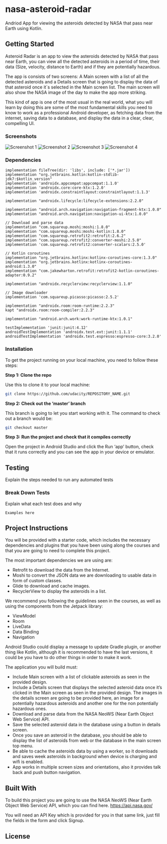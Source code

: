 # nasa-asteroid-radar
Andriod App for viewing the asteroids detected by NASA that pass near Earth using Kotlin.

## Getting Started

Asteroid Radar is an app to view the asteroids detected by NASA that pass near Earth, you can view all the detected asteroids in a period of time, their data (Size, velocity, distance to Earth) and if they are potentially hazardous.

The app is consists of two screens: A Main screen with a list of all the detected asteroids and a Details screen that is going to display the data of that asteroid once it´s selected in the Main screen list. The main screen will also show the NASA image of the day to make the app more striking.

This kind of app is one of the most usual in the real world, what you will learn by doing this are some of the most fundamental skills you need to know to work as a professional Android developer, as fetching data from the internet, saving data to a database, and display the data in a clear, clear, compelling UI.

### Screenshots

![Screenshot 1](Aseroid%20Radar/screenshots/screen_1.png)
![Screenshot 2](Aseroid%20Radar/screenshots/screen_2.png)
![Screenshot 3](Aseroid%20Radar/screenshots/screen_3.png)
![Screenshot 4](Aseroid%20Radar/screenshots/screen_4.png)

### Dependencies

```
implementation fileTree(dir: 'libs', include: ['*.jar'])
implementation "org.jetbrains.kotlin:kotlin-stdlib-jdk7:$kotlin_version"
implementation 'androidx.appcompat:appcompat:1.1.0'
implementation 'androidx.core:core-ktx:1.2.0'
implementation 'androidx.constraintlayout:constraintlayout:1.1.3'

implementation "androidx.lifecycle:lifecycle-extensions:2.2.0"

implementation "android.arch.navigation:navigation-fragment-ktx:1.0.0"
implementation "android.arch.navigation:navigation-ui-ktx:1.0.0"

// Download and parse data
implementation "com.squareup.moshi:moshi:1.8.0"
implementation "com.squareup.moshi:moshi-kotlin:1.8.0"
implementation "com.squareup.retrofit2:retrofit:2.6.2"
implementation "com.squareup.retrofit2:converter-moshi:2.5.0"
implementation 'com.squareup.retrofit2:converter-scalars:2.5.0'

// Kotlin coroutines
implementation "org.jetbrains.kotlinx:kotlinx-coroutines-core:1.3.0"
implementation "org.jetbrains.kotlinx:kotlinx-coroutines-android:1.3.0"
implementation "com.jakewharton.retrofit:retrofit2-kotlin-coroutines-adapter:0.9.2"

implementation "androidx.recyclerview:recyclerview:1.1.0"

// Image downloader
implementation 'com.squareup.picasso:picasso:2.5.2'

implementation "androidx.room:room-runtime:2.2.3"
kapt "androidx.room:room-compiler:2.2.3"

implementation "android.arch.work:work-runtime-ktx:1.0.1"

testImplementation 'junit:junit:4.12'
androidTestImplementation 'androidx.test.ext:junit:1.1.1'
androidTestImplementation 'androidx.test.espresso:espresso-core:3.2.0'
```

### Installation

To get the project running on your local machine, you need to follow these steps:

**Step 1: Clone the repo**

Use this to clone it to your local machine:
```bash
git clone https://github.com/udacity/REPOSITORY_NAME.git
```

**Step 2: Check out the ‘master’ branch**

This branch is going to let you start working with it. The command to check out a branch would be:

```bash
git checkout master
```

**Step 3: Run the project and check that it compiles correctly**

Open the project in Android Studio and click the Run ‘app’ button, check that it runs correctly and you can see the app in your device or emulator.

## Testing

Explain the steps needed to run any automated tests

### Break Down Tests

Explain what each test does and why

```
Examples here
```
## Project Instructions

You will be provided with a starter code, which includes the necessary dependencies and plugins that you have been using along the courses and that you are going to need to complete this project. 

The most important dependencies we are using are:
- Retrofit to download the data from the Internet.
- Moshi to convert the JSON data we are downloading to usable data in form of custom classes.
- Glide to download and cache images.
- RecyclerView to display the asteroids in a list.

We recommend you following the guidelines seen in the courses, as well as using the components from the Jetpack library:
- ViewModel
- Room
- LiveData
- Data Binding
- Navigation

Android Studio could display a message to update Gradle plugin, or another thing like Kotlin, although it is recommended to have the last versions, it could be you have to do other things in order to make it work.

The application you will build must:
- Include Main screen with a list of clickable asteroids as seen in the provided design.
- Include a Details screen that displays the selected asteroid data once it’s clicked in the Main screen as seen in the provided design. The images in the details screen are going to be provided here, an image for a potentially hazardous asteroids and another one for the non potentially hazardous ones.
- Download and parse data from the NASA NeoWS (Near Earth Object Web Service) API.
- Save the selected asteroid data in the database using a button in details screen.
- Once you save an asteroid in the database, you should be able to display the list of asteroids from web or the database in the main screen top menu.
- Be able to cache the asteroids data by using a worker, so it downloads and saves week asteroids in background when device is charging and wifi is enabled.
- App works in multiple screen sizes and orientations, also it provides talk back and push button navigation.


## Built With

To build this project you are going to use the NASA NeoWS (Near Earth Object Web Service) API, which you can find here.
https://api.nasa.gov/

You will need an API Key which is provided for you in that same link, just fill the fields in the form and click Signup.

## License



